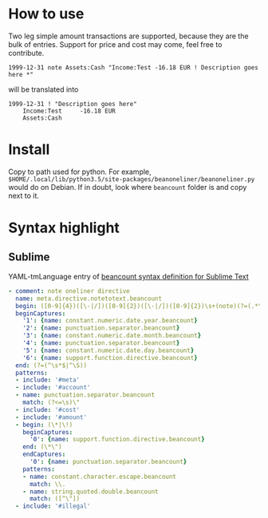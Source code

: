 # How to use

Two leg simple amount transactions are supported, because they are the bulk of entries. Support for price and cost may come, feel free to contribute.

```
1999-12-31 note Assets:Cash "Income:Test -16.18 EUR ! Description goes here *"
```

will be translated into

```
1999-12-31 ! "Description goes here"
	Income:Test		-16.18 EUR
	Assets:Cash
```

# Install

Copy to path used for python. For example, `$HOME/.local/lib/python3.5/site-packages/beanoneliner/beanoneliner.py` would do on Debian. If in doubt, look where `beancount` folder is and copy next to it.

# Syntax highlight

## Sublime

YAML-tmLanguage entry of [beancount syntax definition for Sublime Text](https://github.com/draug3n/sublime-beancount)

```yaml
- comment: note oneliner directive
  name: meta.directive.notetotext.beancount
  begin: ([0-9]{4})([\-|/])([0-9]{2})([\-|/])([0-9]{2})\s+(note)(?=(.*\*\"\s))
  beginCaptures:
    '1': {name: constant.numeric.date.year.beancount}
    '2': {name: punctuation.separator.beancount}
    '3': {name: constant.numeric.date.month.beancount}
    '4': {name: punctuation.separator.beancount}
    '5': {name: constant.numeric.date.day.beancount}
    '6': {name: support.function.directive.beancount}
  end: (?=(^\s*$|^\S))
  patterns:
  - include: '#meta'
  - include: '#account'
  - name: punctuation.separator.beancount
    match: (?<=\s)\"
  - include: '#cost'
  - include: '#amount'
  - begin: (\*|\!)
    beginCaptures:
      '0': {name: support.function.directive.beancount}
    end: (\*\")
    endCaptures:
      '0': {name: punctuation.separator.beancount}
    patterns:
    - name: constant.character.escape.beancount
      match: \\.
    - name: string.quoted.double.beancount
      match: ([^\"])
  - include: '#illegal'

```
